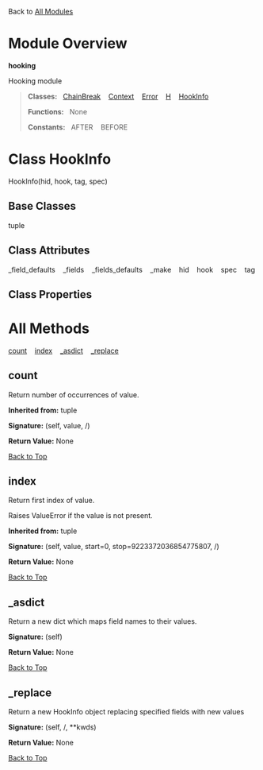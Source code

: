 Back to [All Modules](https://github.com/pyrustic/hooking/blob/master/docs/modules/README.md#readme)

# Module Overview

**hooking**
 
Hooking module

> **Classes:** &nbsp; [ChainBreak](https://github.com/pyrustic/hooking/blob/master/docs/modules/content/hooking/content/classes/ChainBreak.md#class-chainbreak) &nbsp;&nbsp; [Context](https://github.com/pyrustic/hooking/blob/master/docs/modules/content/hooking/content/classes/Context.md#class-context) &nbsp;&nbsp; [Error](https://github.com/pyrustic/hooking/blob/master/docs/modules/content/hooking/content/classes/Error.md#class-error) &nbsp;&nbsp; [H](https://github.com/pyrustic/hooking/blob/master/docs/modules/content/hooking/content/classes/H.md#class-h) &nbsp;&nbsp; [HookInfo](https://github.com/pyrustic/hooking/blob/master/docs/modules/content/hooking/content/classes/HookInfo.md#class-hookinfo)
>
> **Functions:** &nbsp; None
>
> **Constants:** &nbsp; AFTER &nbsp;&nbsp; BEFORE

# Class HookInfo
HookInfo(hid, hook, tag, spec)

## Base Classes
tuple

## Class Attributes
\_field\_defaults &nbsp;&nbsp; \_fields &nbsp;&nbsp; \_fields\_defaults &nbsp;&nbsp; \_make &nbsp;&nbsp; hid &nbsp;&nbsp; hook &nbsp;&nbsp; spec &nbsp;&nbsp; tag

## Class Properties


# All Methods
[count](#count) &nbsp;&nbsp; [index](#index) &nbsp;&nbsp; [\_asdict](#_asdict) &nbsp;&nbsp; [\_replace](#_replace)

## count
Return number of occurrences of value.

**Inherited from:** tuple

**Signature:** (self, value, /)





**Return Value:** None

[Back to Top](#module-overview)


## index
Return first index of value.

Raises ValueError if the value is not present.

**Inherited from:** tuple

**Signature:** (self, value, start=0, stop=9223372036854775807, /)





**Return Value:** None

[Back to Top](#module-overview)


## \_asdict
Return a new dict which maps field names to their values.



**Signature:** (self)





**Return Value:** None

[Back to Top](#module-overview)


## \_replace
Return a new HookInfo object replacing specified fields with new values



**Signature:** (self, /, \*\*kwds)





**Return Value:** None

[Back to Top](#module-overview)



